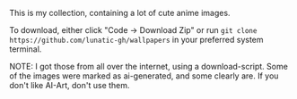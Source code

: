 This is my collection, containing a lot of cute anime images.

To download, either click "Code -> Download Zip" or run `git clone https://github.com/lunatic-gh/wallpapers` in your preferred system terminal.

NOTE: I got those from all over the internet, using a download-script. Some of the images were marked as ai-generated, and some clearly are. If you don't like AI-Art, don't use them.
